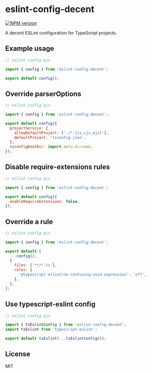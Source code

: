# eslint-config-decent

[![NPM version](https://img.shields.io/npm/v/eslint-config-decent.svg?style=flat)](https://npmjs.org/package/eslint-config-decent)

A decent ESLint configuration for TypeScript projects.

## Example usage

```mjs
// eslint.config.mjs

import { config } from 'eslint-config-decent';

export default config();
```

## Override parserOptions

```mjs
// eslint.config.mjs

import { config } from 'eslint-config-decent';

export default config({
  projectService: {
    allowDefaultProject: ['./*.{js,cjs,mjs}'],
    defaultProject: 'tsconfig.json',
  },
  tsconfigRootDir: import.meta.dirname,
});
```

## Disable require-extensions rules

```mjs
// eslint.config.mjs

import { config } from 'eslint-config-decent';

export default config({
  enableRequireExtensions: false,
});
```

## Override a rule

```mjs
// eslint.config.mjs

import { config } from 'eslint-config-decent';

export default [
  ...config(),
  {
    files: ['**/*.ts'],
    rules: {
      '@typescript-eslint/no-confusing-void-expression': 'off',
    },
  },
];
```

## Use typescript-eslint config

```mjs
// eslint.config.mjs

import { tsEslintConfig } from 'eslint-config-decent';
import tsEslint from 'typescript-eslint';

export default tsEslint(...tsEslintConfig());
```

## License

MIT
